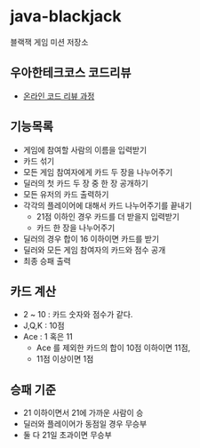 # java-blackjack
블랙잭 게임 미션 저장소

## 우아한테크코스 코드리뷰
* [온라인 코드 리뷰 과정](https://github.com/woowacourse/woowacourse-docs/blob/master/maincourse/README.md)

## 기능목록

- 게임에 참여할 사람의 이름을 입력받기
- 카드 섞기
- 모든 게임 참여자에게 카드 두 장을 나누어주기
- 딜러의 첫 카드 두 장 중 한 장 공개하기
- 모든 유저의 카드 출력하기
- 각각의 플레이어에 대해서 카드 나누어주기를 끝내기
  - 21점 이하인 경우 카드를 더 받을지 입력받기
  - 카드 한 장을 나누어주기
- 딜러의 경우 합이 16 이하이면 카드를 받기
- 딜러와 모든 게임 참여자의 카드와 점수 공개
- 최종 승패 출력

## 카드 계산

- 2 ~ 10 : 카드 숫자와 점수가 같다.
- J,Q,K : 10점
- Ace : 1 혹은 11
   - Ace 를 제외한 카드의 합이 10점 이하이면 11점,  
   - 11점 이상이면 1점

## 승패 기준

- 21 이하이면서 21에 가까운 사람이 승
- 딜러와 플레이어가 동점일 경우 무승부
- 둘 다 21일 초과이면 무승부

